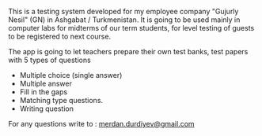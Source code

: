 This is a testing system developed for my employee company "Gujurly Nesil" (GN) in Ashgabat / Turkmenistan.
It is going to be used mainly in computer labs for midterms of our term students, for level testing of guests to be registered to next course.

The app is going to let teachers prepare their own test banks, test papers with 5 types of questions
  - Multiple choice (single answer)
  - Multiple answer
  - Fill in the gaps
  - Matching type questions.
  - Writing question
  

For any questions write to : merdan.durdiyev@gmail.com
